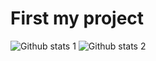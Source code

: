 # First my project

![Github stats 1](https://github-readme-stats.vercel.app/api?username=akpinarozan&show_icons=true&theme=gradient) 
![Github stats 2](https://github-readme-stats.vercel.app/api?username=akpinarozan&show_icons=true&theme=radical)
